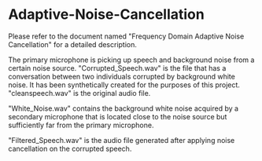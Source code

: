 # Adaptive-Noise-Cancellation

Please refer to the document named "Frequency Domain Adaptive Noise Cancellation" for a detailed description.

The primary microphone is picking up speech and background noise from a certain noise source. "Corrupted_Speech.wav" is the file that has a conversation between two individuals corrupted by background white noise. It has been synthetically created for the purposes of this project. "cleanspeech.wav" is the original audio file.

"White_Noise.wav" contains the background white noise acquired by a secondary microphone that is located close to the noise source but sufficiently far from the primary microphone.

"Filtered_Speech.wav" is the audio file generated after applying noise cancellation on the corrupted speech.
